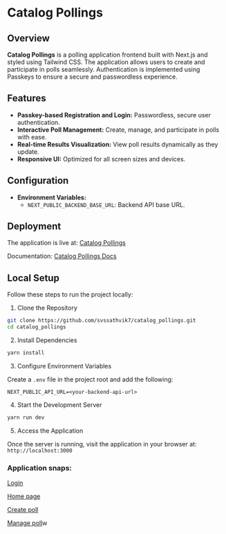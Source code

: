 # Catalog Pollings

## Overview

**Catalog Pollings** is a polling application frontend built with Next.js and styled using Tailwind CSS. The application allows users to create and participate in polls seamlessly. Authentication is implemented using Passkeys to ensure a secure and passwordless experience.

## Features

- **Passkey-based Registration and Login:** Passwordless, secure user authentication.
- **Interactive Poll Management:** Create, manage, and participate in polls with ease.
- **Real-time Results Visualization:** View poll results dynamically as they update.
- **Responsive UI:** Optimized for all screen sizes and devices.

## Configuration

- **Environment Variables:**
    - `NEXT_PUBLIC_BACKEND_BASE_URL`: Backend API base URL.

## Deployment

The application is live at: [Catalog Pollings](https://catalog-pollings.vercel.app/)

Documentation: [Catalog Pollings Docs](https://catalog-pollings.vercel.app/docs)

## Local Setup

Follow these steps to run the project locally:

1. Clone the Repository

```bash
git clone https://github.com/svssathvik7/catalog_pollings.git
cd catalog_pollings
```

2. Install Dependencies

```bash
yarn install
```

3. Configure Environment Variables

Create a `.env` file in the project root and add the following:

```code
NEXT_PUBLIC_API_URL=<your-backend-api-url>
```

4. Start the Development Server

```bash
yarn run dev
```

5. Access the Application

Once the server is running, visit the application in your browser at: `http://localhost:3000`

### Application snaps:

[Login](./public/assets/Login.png)

[Home page](./public/assets/Home.png)

[Create poll](./public/assets/CreatePoll.png)

[Manage poll](./public/assets/ManagePoll.png)w